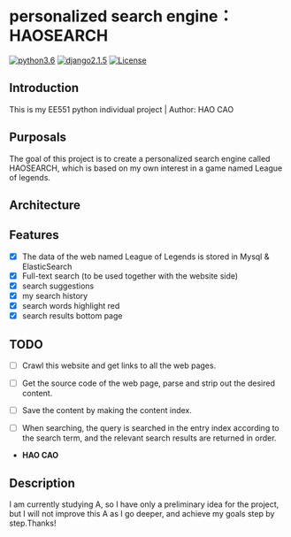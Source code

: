 # personalized search engine：HAOSEARCH


[![python3.6](https://img.shields.io/badge/python-3.6-brightgreen.svg)](https://www.python.org/downloads/release/python-368/)
[![django2.1.5](https://img.shields.io/badge/django-2.1.5-orange.svg)](https://docs.djangoproject.com/en/2.1/)
[![License](https://img.shields.io/badge/license-GPL--3.0-green.svg)](https://github.com/nature1995/image-classify-django-server/blob/master/LICENSE)

## Introduction
This is my EE551 python individual project | Author: HAO CAO

## Purposals
The goal of this project is to create a personalized search engine called HAOSEARCH, which is based on my own interest in a game named League of legends.
## Architecture

## Features
- [x] The data of the web named League of Legends  is stored in Mysql & ElasticSearch
- [x] Full-text search (to be used together with the website side)
- [x] search suggestions
- [x] my search history
- [x] search words highlight red
- [x] search results bottom page

## TODO
- [ ] Crawl this website and get links to all the web pages.
- [ ] Get the source code of the web page, parse and strip out the desired content.
- [ ] Save the content by making the content index.
- [ ] When searching, the query is searched in the entry index according to the search term, and the relevant search results are returned in order.


* **HAO CAO**

## Description

I am currently studying A, so I have only a preliminary idea for the project, but I will not improve this A as I go deeper, and achieve my goals step by step.Thanks!

